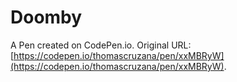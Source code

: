 # Doomby

A Pen created on CodePen.io. Original URL: [https://codepen.io/thomascruzana/pen/xxMBRyW](https://codepen.io/thomascruzana/pen/xxMBRyW).

